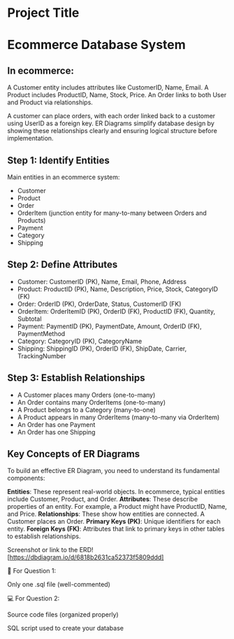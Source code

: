 # Project Title
# Ecommerce Database System

## In ecommerce:

A Customer entity includes attributes like CustomerID, Name, Email.
A Product includes ProductID, Name, Stock, Price.
An Order links to both User and Product via relationships.

A customer can place orders, with each order linked back to a customer using UserID as a foreign key. 
ER Diagrams simplify database design by showing these relationships clearly and ensuring logical structure before implementation.

## Step 1: Identify Entities
Main entities in an ecommerce system:
-	Customer
-	Product
-	Order
-	OrderItem (junction entity for many-to-many between Orders and Products)
-	Payment
-	Category
-	Shipping

## Step 2: Define Attributes
-	Customer: CustomerID (PK), Name, Email, Phone, Address
-	Product: ProductID (PK), Name, Description, Price, Stock, CategoryID (FK)
-	Order: OrderID (PK), OrderDate, Status, CustomerID (FK)
-	OrderItem: OrderItemID (PK), OrderID (FK), ProductID (FK), Quantity, Subtotal
-	Payment: PaymentID (PK), PaymentDate, Amount, OrderID (FK), PaymentMethod
-	Category: CategoryID (PK), CategoryName
-	Shipping: ShippingID (PK), OrderID (FK), ShipDate, Carrier, TrackingNumber


## Step 3: Establish Relationships
-	A Customer places many Orders (one-to-many)
-	An Order contains many OrderItems (one-to-many)
-	A Product belongs to a Category (many-to-one)
-	A Product appears in many OrderItems (many-to-many via OrderItem)
-	An Order has one Payment
-	An Order has one Shipping

## Key Concepts of ER Diagrams
To build an effective ER Diagram, you need to understand its fundamental components:

**Entities**: These represent real-world objects. In ecommerce, typical entities include Customer, Product, and Order.
**Attributes**: These describe properties of an entity. For example, a Product might have ProductID, Name, and Price.
**Relationships**: These show how entities are connected. A Customer places an Order.
**Primary Keys (PK)**: Unique identifiers for each entity.
**Foreign Keys (FK)**: Attributes that link to primary keys in other tables to establish relationships.




Screenshot or link to the ERD! [https://dbdiagram.io/d/6818b2631ca52373f5809ddd]





🧠 For Question 1:

Only one .sql file (well-commented)

💻 For Question 2:

Source code files (organized properly)

SQL script used to create your database
